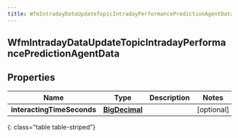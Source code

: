 ```yaml
---
title: WfmIntradayDataUpdateTopicIntradayPerformancePredictionAgentData
---
```


## WfmIntradayDataUpdateTopicIntradayPerformancePredictionAgentData

## Properties

| Name                       | Type                                                 | Description | Notes      |
| -------------------------- | ---------------------------------------------------- | ----------- | ---------- |
| **interactingTimeSeconds** | <!----><!---->[**BigDecimal**](BigDecimal.md)<!----> |             | [optional] |

{: class="table table-striped"}
